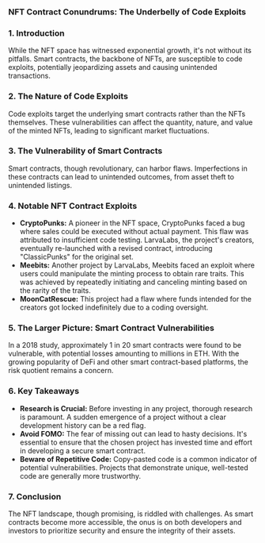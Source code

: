 ### **NFT Contract Conundrums: The Underbelly of Code Exploits**

### **1. Introduction**

While the NFT space has witnessed exponential growth, it's not without its pitfalls. Smart contracts, the backbone of NFTs, are susceptible to code exploits, potentially jeopardizing assets and causing unintended transactions.

### **2. The Nature of Code Exploits**

Code exploits target the underlying smart contracts rather than the NFTs themselves. These vulnerabilities can affect the quantity, nature, and value of the minted NFTs, leading to significant market fluctuations.

### **3. The Vulnerability of Smart Contracts**

Smart contracts, though revolutionary, can harbor flaws. Imperfections in these contracts can lead to unintended outcomes, from asset theft to unintended listings.

### **4. Notable NFT Contract Exploits**

- **CryptoPunks:** A pioneer in the NFT space, CryptoPunks faced a bug where sales could be executed without actual payment. This flaw was attributed to insufficient code testing. LarvaLabs, the project's creators, eventually re-launched with a revised contract, introducing "ClassicPunks" for the original set.
- **Meebits:** Another project by LarvaLabs, Meebits faced an exploit where users could manipulate the minting process to obtain rare traits. This was achieved by repeatedly initiating and canceling minting based on the rarity of the traits.
- **MoonCatRescue:** This project had a flaw where funds intended for the creators got locked indefinitely due to a coding oversight.

### **5. The Larger Picture: Smart Contract Vulnerabilities**

In a 2018 study, approximately 1 in 20 smart contracts were found to be vulnerable, with potential losses amounting to millions in ETH. With the growing popularity of DeFi and other smart contract-based platforms, the risk quotient remains a concern.

### **6. Key Takeaways**

- **Research is Crucial:** Before investing in any project, thorough research is paramount. A sudden emergence of a project without a clear development history can be a red flag.
- **Avoid FOMO:** The fear of missing out can lead to hasty decisions. It's essential to ensure that the chosen project has invested time and effort in developing a secure smart contract.
- **Beware of Repetitive Code:** Copy-pasted code is a common indicator of potential vulnerabilities. Projects that demonstrate unique, well-tested code are generally more trustworthy.

### **7. Conclusion**

The NFT landscape, though promising, is riddled with challenges. As smart contracts become more accessible, the onus is on both developers and investors to prioritize security and ensure the integrity of their assets.
